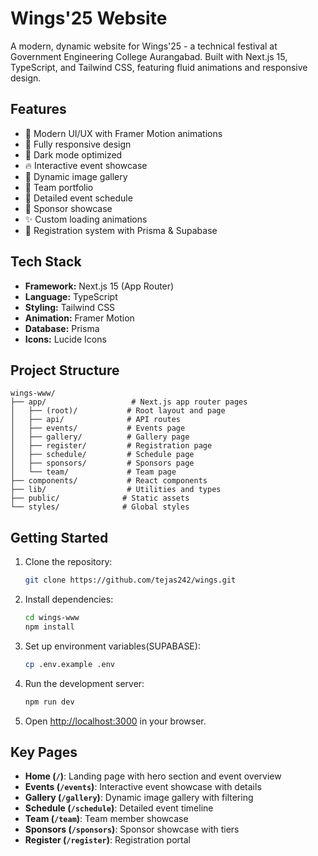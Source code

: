 # Wings'25 Website

A modern, dynamic website for Wings'25 - a technical festival at Government Engineering College Aurangabad. Built with Next.js 15, TypeScript, and Tailwind CSS, featuring fluid animations and responsive design.

## Features

- 🎨 Modern UI/UX with Framer Motion animations
- 📱 Fully responsive design
- 🌙 Dark mode optimized
- 🔥 Interactive event showcase
- 📸 Dynamic image gallery
- 👥 Team portfolio
- 📅 Detailed event schedule
- 🤝 Sponsor showcase
- ✨ Custom loading animations
- 📝 Registration system with Prisma & Supabase

## Tech Stack

- **Framework:** Next.js 15 (App Router)
- **Language:** TypeScript
- **Styling:** Tailwind CSS
- **Animation:** Framer Motion
- **Database:** Prisma
- **Icons:** Lucide Icons

## Project Structure

```
wings-www/
├── app/                   # Next.js app router pages
│   ├── (root)/           # Root layout and page
│   ├── api/              # API routes
│   ├── events/           # Events page
│   ├── gallery/          # Gallery page
│   ├── register/         # Registration page
│   ├── schedule/         # Schedule page
│   ├── sponsors/         # Sponsors page
│   └── team/             # Team page
├── components/           # React components
├── lib/                  # Utilities and types
├── public/              # Static assets
└── styles/              # Global styles
```

## Getting Started

1. Clone the repository:
   ```bash
   git clone https://github.com/tejas242/wings.git
   ```

2. Install dependencies:
   ```bash
   cd wings-www
   npm install
   ```

3. Set up environment variables(SUPABASE):
   ```bash
   cp .env.example .env
   ```

4. Run the development server:
   ```bash
   npm run dev
   ```

5. Open [http://localhost:3000](http://localhost:3000) in your browser.

## Key Pages

- **Home (`/`)**: Landing page with hero section and event overview
- **Events (`/events`)**: Interactive event showcase with details
- **Gallery (`/gallery`)**: Dynamic image gallery with filtering
- **Schedule (`/schedule`)**: Detailed event timeline
- **Team (`/team`)**: Team member showcase
- **Sponsors (`/sponsors`)**: Sponsor showcase with tiers
- **Register (`/register`)**: Registration portal
